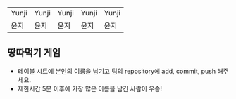 <table>
      <tbody>
        <tr>
	  <td>Yunji</td>
  	  <td>Yunji</td>
	  <td>Yunji</td>
	  <td>Yunji</td>
	  <td>Yunji</td>
        <tr>
          <td>윤지</td>
          <td>윤지</td>
          <td>윤지</td>
          <td>윤지</td>
          <td>윤지</td>
        </tr>
      </tbody>
</table>

## 땅따먹기 게임

- 테이블 시트에 본인의 이름을 남기고 팀의 repository에 add, commit, push 해주세요.
- 제한시간 5분 이후에 가장 많은 이름을 남긴 사람이 우승!
